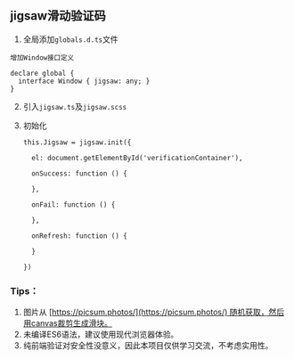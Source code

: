 ## jigsaw滑动验证码

1. 全局添加`globals.d.ts`文件

```
增加Window接口定义

declare global {
  interface Window { jigsaw: any; }
}
```

2. 引入`jigsaw.ts`及`jigsaw.scss`

3. 初始化

   ```
   this.Jigsaw = jigsaw.init({

     el: document.getElementById('verificationContainer'),
     
     onSuccess: function () {

     },
     
     onFail: function () {

     },
     
     onRefresh: function () { 

     }
     
   })
   ```

### Tips：

1. 图片从 [https://picsum.photos/](https://picsum.photos/) 随机获取，然后用canvas裁剪生成滑块。
2. 未编译ES6语法，建议使用现代浏览器体验。
3. 纯前端验证对安全性没意义，因此本项目仅供学习交流，不考虑实用性。